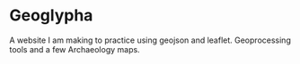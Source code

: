 # Geoglypha
A website I am making to practice using geojson and leaflet. Geoprocessing tools and a few Archaeology maps. 
